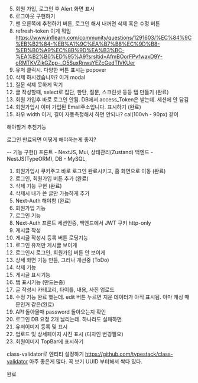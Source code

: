 5. 회원 가입, 로그인 후 Alert 화면 표시
6. 로그아웃 구현하기
7. 맨 오른쪽에 추천하기 버튼, 로그인 해서 내꺼면 삭제 혹은 수정 버튼
8. refresh-token 이게 뭐임
   https://www.inflearn.com/community/questions/1291603/%EC%84%9C%EB%B2%84-%EB%A1%9C%EA%B7%B8%EC%9D%B8-%EB%B0%A9%EC%8B%9D%EA%B3%BC-%EA%B2%B0%ED%95%A9?srsltid=AfmBOorFPvfwaxD9Y-oRMTKVZikGZpp-_O5SuxRnwsYEZcGedTIVKUer
9. 유저 클릭시. 다양한 버튼 표시는 popover
10. 삭제 하시겠습니까? 이거 modal
11. 질문 삭제 못하게 막기
12. 글 작성할때, select로 잡단, 한탄, 질문, 스크린샷 등등 탭 만들기 (완료)
13. 회원 가입후 바로 로그인 안됨. DB에서 access_Token은 받는데. 세션에 안 담김
14. 회원가입시 이미 가입된 Email주소입니다. 표시하기 (완료)
15. 좌우 width 이거, 길이 자동측정해서 하면 안되나? cal(100vh - 90px) 같이

해야할거 추천기능

로그인 만료되면 어떻게 해야하는게 좋지?

-- 기능 구현()
프론트 - NextJS, Mui, 상태관리(Zustand)
백엔드 - NestJS(TypeORM),
DB - MySQL,

1. 회원가입시 쿠키주고 바로 로그인 완료시키고, 홈 화면으로 이동 (완료)
2. 로그인, 회원가입 버튼 추가 (완료)
3. 삭제 기능 구현 (완료)
4. 삭제시 내가 쓴 글만 가능하게 추가
5. Next-Auth 해야함 (완료)
6. 회원가입 기능
7. 로그인 기능
8. Next-Auth 프론트 세션인증, 백엔드에서 JWT 쿠키 http-only
9. 게시글 작성
10. 게시글 작성시 등록 버튼 로딩기능
11. 로그인 유저만 게시글 보이게
12. 로그인시 로그인, 회원가입 버튼 안 보이게
13. 상세 화면 기능 만듬, 그러나 개선중 (ToDo)
14. 삭제 기능
15. 게시글 표시기능
16. 탭 표시기능 (만드는중)
17. 글 작성시 카테고리, 타이틀, 내용, 사진 업로드
18. 수정 기능 완료 했는데. edit 버튼 누르면 지운 데이터가 아직 표시됨. 아마 캐싱 때문인거 같은(완료)
19. API 돌아올때 password 돌아오는지 확인
20. 로그인 DB 요청 2개 날리는데. 하나라도 실패하면
21. 유저이미지 등록 및 표시
22. 업로드 및 상세페이지 사진 표시 (디자인 변경필요)
23. 회원이미지 TopBar에 표시하기

class-validator로 엔티티 설정하기
https://github.com/typestack/class-validator
아주 좋은게 많다. 꼭 보기 UUID 부터해서 싹다 있다.

완료
